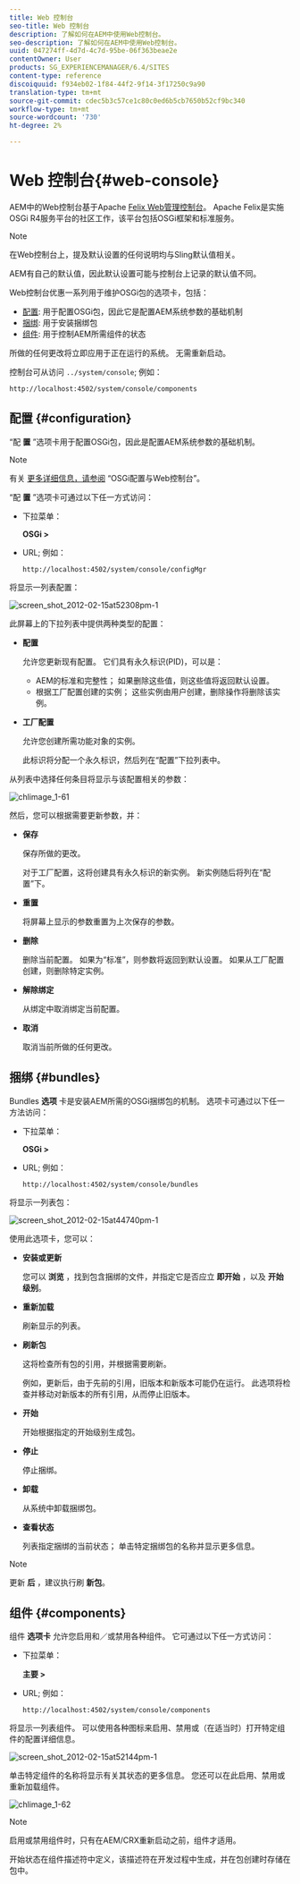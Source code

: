 ```yaml
---
title: Web 控制台
seo-title: Web 控制台
description: 了解如何在AEM中使用Web控制台。
seo-description: 了解如何在AEM中使用Web控制台。
uuid: 047274ff-4d7d-4c7d-95be-06f363beae2e
contentOwner: User
products: SG_EXPERIENCEMANAGER/6.4/SITES
content-type: reference
discoiquuid: f934eb02-1f84-44f2-9f14-3f17250c9a90
translation-type: tm+mt
source-git-commit: cdec5b3c57ce1c80c0ed6b5cb7650b52cf9bc340
workflow-type: tm+mt
source-wordcount: '730'
ht-degree: 2%

---
```



# Web 控制台{#web-console}

AEM中的Web控制台基于Apache [Felix Web管理控制台](https://felix.apache.org/documentation/subprojects/apache-felix-web-console.html)。 Apache Felix是实施OSGi R4服务平台的社区工作，该平台包括OSGi框架和标准服务。

>[!NOTE]
>
>在Web控制台上，提及默认设置的任何说明均与Sling默认值相关。
>
>AEM有自己的默认值，因此默认设置可能与控制台上记录的默认值不同。

Web控制台优惠一系列用于维护OSGi包的选项卡，包括：

* [配置](#configuration): 用于配置OSGi包，因此它是配置AEM系统参数的基础机制
* [捆绑](#bundles): 用于安装捆绑包
* [组件](#components): 用于控制AEM所需组件的状态

所做的任何更改将立即应用于正在运行的系统。 无需重新启动。

控制台可从访问 `../system/console`; 例如：

`http://localhost:4502/system/console/components`

## 配置 {#configuration}

“配 **置** ”选项卡用于配置OSGi包，因此是配置AEM系统参数的基础机制。

>[!NOTE]
>
>有关 [更多详细信息，请参阅](/help/sites-deploying/configuring-osgi.md#osgi-configuration-with-the-web-console) “OSGi配置与Web控制台”。

“配 **置** ”选项卡可通过以下任一方式访问：

* 下拉菜单：

   **OSGi >**

* URL; 例如：

   `http://localhost:4502/system/console/configMgr`

将显示一列表配置：

![screen_shot_2012-02-15at52308pm-1](assets/screen_shot_2012-02-15at52308pm-1.png)

此屏幕上的下拉列表中提供两种类型的配置：

* **配置**

   允许您更新现有配置。 它们具有永久标识(PID)，可以是：

   * AEM的标准和完整性； 如果删除这些值，则这些值将返回默认设置。
   * 根据工厂配置创建的实例； 这些实例由用户创建，删除操作将删除该实例。

* **工厂配置**

   允许您创建所需功能对象的实例。

   此标识将分配一个永久标识，然后列在“配置”下拉列表中。

从列表中选择任何条目将显示与该配置相关的参数：

![chlimage_1-61](assets/chlimage_1-61.png)

然后，您可以根据需要更新参数，并：

* **保存**

   保存所做的更改。

   对于工厂配置，这将创建具有永久标识的新实例。 新实例随后将列在“配置”下。

* **重置**

   将屏幕上显示的参数重置为上次保存的参数。

* **删除**

   删除当前配置。 如果为“标准”，则参数将返回到默认设置。 如果从工厂配置创建，则删除特定实例。

* **解除绑定**

   从绑定中取消绑定当前配置。

* **取消**

   取消当前所做的任何更改。

## 捆绑 {#bundles}

Bundles **选项** 卡是安装AEM所需的OSGi捆绑包的机制。 选项卡可通过以下任一方法访问：

* 下拉菜单：

   **OSGi >**

* URL; 例如：

   `http://localhost:4502/system/console/bundles`

将显示一列表包：

![screen_shot_2012-02-15at44740pm-1](assets/screen_shot_2012-02-15at44740pm-1.png)

使用此选项卡，您可以：

* **安装或更新**

   您可以 **浏览** ，找到包含捆绑的文件，并指定它是否应立 **即开始** ，以及 **开始级别**。

* **重新加载**

   刷新显示的列表。

* **刷新包**

   这将检查所有包的引用，并根据需要刷新。

   例如，更新后，由于先前的引用，旧版本和新版本可能仍在运行。 此选项将检查并移动对新版本的所有引用，从而停止旧版本。

* **开始**

   开始根据指定的开始级别生成包。

* **停止**

   停止捆绑。

* **卸载**

   从系统中卸载捆绑包。

* **查看状态**

   列表指定捆绑的当前状态； 单击特定捆绑包的名称并显示更多信息。

>[!NOTE]
>
>更新 **后** ，建议执行刷 **新包**。

## 组件 {#components}

组件 **选项卡** 允许您启用和／或禁用各种组件。 它可通过以下任一方式访问：

* 下拉菜单：

   **主要 >**

* URL; 例如：

   `http://localhost:4502/system/console/components`

将显示一列表组件。 可以使用各种图标来启用、禁用或（在适当时）打开特定组件的配置详细信息。

![screen_shot_2012-02-15at52144pm-1](assets/screen_shot_2012-02-15at52144pm-1.png)

单击特定组件的名称将显示有关其状态的更多信息。 您还可以在此启用、禁用或重新加载组件。

![chlimage_1-62](assets/chlimage_1-62.png)

>[!NOTE]
>
>启用或禁用组件时，只有在AEM/CRX重新启动之前，组件才适用。
>
>开始状态在组件描述符中定义，该描述符在开发过程中生成，并在包创建时存储在包中。

